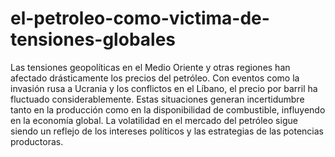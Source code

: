 # el-petroleo-como-victima-de-tensiones-globales
Las tensiones geopolíticas en el Medio Oriente y otras regiones han afectado drásticamente los precios del petróleo. Con eventos como la invasión rusa a Ucrania y los conflictos en el Líbano, el precio por barril ha fluctuado considerablemente. Estas situaciones generan incertidumbre tanto en la producción como en la disponibilidad de combustible, influyendo en la economía global. La volatilidad en el mercado del petróleo sigue siendo un reflejo de los intereses políticos y las estrategias de las potencias productoras.

